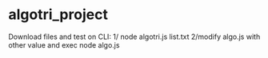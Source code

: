 # algotri_project

Download files and test on CLI: 
1/ node algotri.js list.txt 
2/modify algo.js with other value and exec node algo.js
